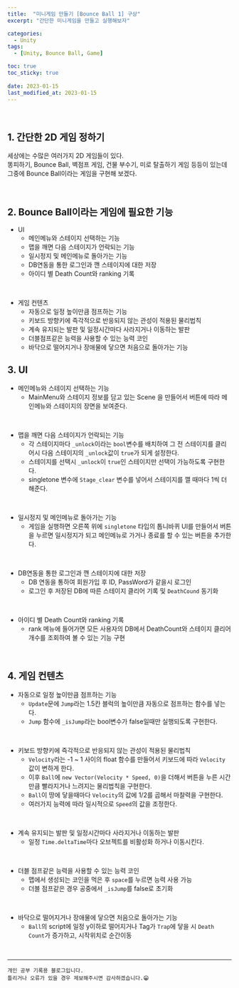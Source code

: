 ```yaml
---
title:  "미니게임 만들기 [Bounce Ball 1] 구상"
excerpt: "간단한 미니게임을 만들고 실행해보자"

categories:
  - Unity
tags:
  - [Unity, Bounce Ball, Game]

toc: true
toc_sticky: true
 
date: 2023-01-15
last_modified_at: 2023-01-15
---
```


<br>

## 1. 간단한 2D 게임 정하기

세상에는 수많은 여러가지 2D 게임들이 있다.  
똥피하기, Bounce Ball, 벽점프 게임, 건물 부수기, 미로 탈출하기 게임 등등이 있는데 그중에 Bounce Ball이라는 게임을 구현해 보겠다.  

<br>

## 2. Bounce Ball이라는 게임에 필요한 기능  

- UI
  - 메인메뉴와 스테이지 선택하는 기능
  - 맵을 깨면 다음 스테이지가 언락되는 기능
  - 일시정지 및 메인메뉴로 돌아가는 기능
  - DB연동을 통한 로그인과 깬 스테이지에 대한 저장
  - 아이디 별 Death Count와 ranking 기록

<br>

- 게임 컨텐츠
  - 자동으로 일정 높이만큼 점프하는 기능
  - 키보드 방향키에 즉각적으로 반응되지 않는 관성이 적용된 물리법칙
  - 계속 유지되는 발판 및 일정시간마다 사라지거나 이동하는 발판
  - 더블점프같은 능력을 사용할 수 있는 능력 코인
  - 바닥으로 떨어지거나 장애물에 닿으면 처음으로 돌아가는 기능

## 3. UI  

- 메인메뉴와 스테이지 선택하는 기능
  - MainMenu와 스테이지 정보를 담고 있는 Scene 을 만들어서 버튼에 따라 메인메뉴와 스테이지의 장면을 보여준다.  

<br>

- 맵을 깨면 다음 스테이지가 언락되는 기능
  - 각 스테이지마다 `_unlock`이라는 `bool`변수를 배치하여 그 전 스테이지를 클리어시 다음 스테이지의 `_unlock`값이 `true`가 되게 설정한다.
  - 스테이지를 선택시 `_unlock`이 `true`인 스테이지만 선택이 가능하도록 구현한다.
  - singletone 변수에 `Stage_clear` 변수를 넣어서 스테이지를 깰 때마다 1씩 더해준다.

<br>

- 일시정지 및 메인메뉴로 돌아가는 기능
  - 게임을 실행하면 오른쪽 위에 `singletone` 타입의 톱니바퀴 UI를 만들어서 버튼을 누르면 일시정지가 되고 메인메뉴로 가거나 종료를 할 수 있는 버튼을 추가한다.

<br>


- DB연동을 통한 로그인과 깬 스테이지에 대한 저장
  - DB 연동을 통하여 회원가입 후 ID, PassWord가 같을시 로그인
  - 로그인 후 저장된 DB에 따른 스테이지 클리어 기록 및 `DeathCound` 동기화

<br>

- 아이디 별 Death Count와 ranking 기록
  - rank 메뉴에 들어가면 모든 사용자의 DB에서 DeathCount와 스테이지 클리어 개수를 조회하여 볼 수 있는 기능 구현

<br>

## 4. 게임 컨텐츠

- 자동으로 일정 높이만큼 점프하는 기능
  - `Update`문에 `Jump`라는 1.5칸 블럭의 높이만큼 자동으로 점프하는 함수를 넣는다.
  - `Jump` 함수에 `_isJump`라는 bool변수가 false일때만 실행되도록 구현한다.

<br>


- 키보드 방향키에 즉각적으로 반응되지 않는 관성이 적용된 물리법칙
  - `Velocity`라는 -1 ~ 1 사이의 float 함수를 만들어서 키보드에 따라 `Velocity` 값이 변하게 한다.
  - 이후 `Ball`에 `new Vector(Velocity * Speed, 0)`을 더해서 버튼을 누른 시간만큼 빨라지거나 느려지는 물리법칙을 구현한다.
  - `Ball`이 땅에 닿을때마다 `Velocity`의 값에 1/2를 곱해서 마찰력을 구현한다.
  - 여러가지 능력에 따라 일시적으로 `Speed`의 값을 조정한다.

<br>

- 계속 유지되는 발판 및 일정시간마다 사라지거나 이동하는 발판
  - 일정 `Time.deltaTime`마다 오브젝트를 비활성화 하거나 이동시킨다.

<br>

- 더블 점프같은 능력을 사용할 수 있는 능력 코인
  - 맵에서 생성되는 코인을 먹은 후 `space`를 누르면 능력 사용 가능
  - 더블 점프같은 경우 공중에서 `_isJump`를 false로 초기화

<br>

- 바닥으로 떨어지거나 장애물에 닿으면 처음으로 돌아가는 기능
  - `Ball`의 script에 일정 y이하로 떨어지거나 Tag가 `Trap`에 닿을 시 `Death Count`가 증가하고, 시작위치로 순간이동


<br>

***
    개인 공부 기록용 블로그입니다.
    틀리거나 오류가 있을 경우 제보해주시면 감사하겠습니다.😁